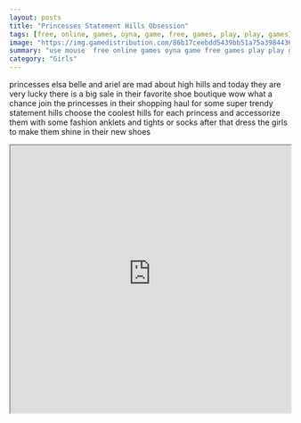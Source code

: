 ```yaml
---
layout: posts
title: "Princesses Statement Hills Obsession"
tags: [free, online, games, oyna, game, free, games, play, play, games]
image: "https://img.gamedistribution.com/86b17ceebdd5439bb51a75a39844361f.jpg"
summary: "use mouse  free online games oyna game free games play play games"
category: "Girls"
---
```


princesses elsa belle and ariel are mad about high hills and today they are very lucky there is a big sale in their favorite shoe boutique wow what a chance join the princesses in their shopping haul for some super trendy statement hills choose the coolest hills for each princess and accessorize them with some fashion anklets and tights or socks after that dress the girls to make them shine in their new shoes

<iframe width="100%" height="480px;" src="https://html5.gamedistribution.com/86b17ceebdd5439bb51a75a39844361f/"></iframe>
